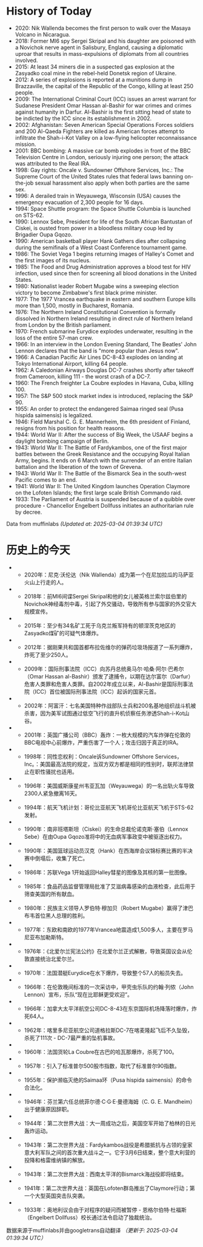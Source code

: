 # History of Today 

- 2020: Nik Wallenda becomes the first person to walk over the Masaya Volcano in Nicaragua.
- 2018: Former MI6 spy Sergei Skripal and his daughter are poisoned with a Novichok nerve agent in Salisbury, England, causing a diplomatic uproar that results in mass-expulsions of diplomats from all countries involved.
- 2015: At least 34 miners die in a suspected gas explosion at the Zasyadko coal mine in the rebel-held Donetsk region of Ukraine.
- 2012: A series of explosions is reported at a munitions dump in Brazzaville, the capital of the Republic of the Congo, killing at least 250 people.
- 2009: The International Criminal Court (ICC) issues an arrest warrant for Sudanese President Omar Hassan al-Bashir for war crimes and crimes against humanity in Darfur. Al-Bashir is the first sitting head of state to be indicted by the ICC since its establishment in 2002.
- 2002: Afghanistan: Seven American Special Operations Forces soldiers and 200 Al-Qaeda Fighters are killed as American forces attempt to infiltrate the Shah-i-Kot Valley on a low-flying helicopter reconnaissance mission.
- 2001: BBC bombing: A massive car bomb explodes in front of the BBC Television Centre in London, seriously injuring one person; the attack was attributed to the Real IRA.
- 1998: Gay rights: Oncale v. Sundowner Offshore Services, Inc.: The Supreme Court of the United States rules that federal laws banning on-the-job sexual harassment also apply when both parties are the same sex.
- 1996: A derailed train in Weyauwega, Wisconsin (USA) causes the emergency evacuation of 2,300 people for 16 days.
- 1994: Space Shuttle program: the Space Shuttle Columbia is launched on STS-62.
- 1990: Lennox Sebe, President for life of the South African Bantustan of Ciskei, is ousted from power in a bloodless military coup led by Brigadier Oupa Gqozo.
- 1990: American basketball player Hank Gathers dies after collapsing during the semifinals of a West Coast Conference tournament game.
- 1986: The Soviet Vega 1 begins returning images of Halley's Comet and the first images of its nucleus.
- 1985: The Food and Drug Administration approves a blood test for HIV infection, used since then for screening all blood donations in the United States.
- 1980: Nationalist leader Robert Mugabe wins a sweeping election victory to become Zimbabwe's first black prime minister.
- 1977: The 1977 Vrancea earthquake in eastern and southern Europe kills more than 1,500, mostly in Bucharest, Romania.
- 1976: The Northern Ireland Constitutional Convention is formally dissolved in Northern Ireland resulting in direct rule of Northern Ireland from London by the British parliament.
- 1970: French submarine Eurydice explodes underwater, resulting in the loss of the entire 57-man crew.
- 1966: In an interview in the London Evening Standard, The Beatles' John Lennon declares that the band is "more popular than Jesus now".
- 1966: A Canadian Pacific Air Lines DC-8-43 explodes on landing at Tokyo International Airport, killing 64 people.
- 1962: A Caledonian Airways Douglas DC-7 crashes shortly after takeoff from Cameroon, killing 111 - the worst crash of a DC-7.
- 1960: The French freighter La Coubre explodes in Havana, Cuba, killing 100.
- 1957: The S&P 500 stock market index is introduced, replacing the S&P 90.
- 1955: An order to protect the endangered Saimaa ringed seal (Pusa hispida saimensis) is legalized.
- 1946: Field Marshal C. G. E. Mannerheim, the 6th president of Finland, resigns from his position for health reasons.
- 1944: World War II: After the success of Big Week, the USAAF begins a daylight bombing campaign of Berlin.
- 1943: World War II: The Battle of Fardykambos, one of the first major battles between the Greek Resistance and the occupying Royal Italian Army, begins. It ends on 6 March with the surrender of an entire Italian battalion and the liberation of the town of Grevena.
- 1943: World War II: The Battle of the Bismarck Sea in the south-west Pacific comes to an end.
- 1941: World War II: The United Kingdom launches Operation Claymore on the Lofoten Islands; the first large scale British Commando raid.
- 1933: The Parliament of Austria is suspended because of a quibble over procedure - Chancellor Engelbert Dollfuss initiates an authoritarian rule by decree.

Data from muffinlabs
*(Updated at: 2025-03-04 01:39:34 UTC)*

# 历史上的今天 

- -  2020年：尼克·沃伦达（Nik Wallenda）成为第一个在尼加拉瓜的马萨亚火山上行走的人。
- -  2018年：前MI6间谍Sergei Skripal和他的女儿被英格兰索尔兹伯里的Novichok神经毒剂中毒，引起了外交骚动，导致所有参与国家的外交官大规模宣传。
- -  2015年：至少有34名矿工死于乌克兰叛军持有的顿涅茨克地区的Zasyadko煤矿的可疑气体爆炸。
- -  2012年：据刚果共和国首都布拉佐维尔的弹药垃圾场报道了一系列爆炸，炸死了至少250人。
- -  2009年：国际刑事法院（ICC）向苏丹总统奥马尔·哈桑·阿尔·巴希尔（Omar Hassan al-Bashir）颁发了逮捕令，以期在达尔富尔（Darfur）危害人类罪和危害人类罪。自2002年成立以来，Al-Bashir是国际刑事法院（ICC）首位被国际刑事法院（ICC）起诉的国家元首。
- -  2002年：阿富汗：七名美国特种作战部队士兵和200名基地组织战斗机被杀害，因为美军试图通过低空飞行的直升机侦察任务渗透Shah-i-Kot山谷。
- -  2001年：英国广播公司（BBC）轰炸：一枚大规模的汽车炸弹在伦敦的BBC电视中心前爆炸，严重伤害了一个人；攻击归因于真正的IRA。
- -  1998年：同性恋权利：Oncale诉Sundowner Offshore Services，Inc。：美国最高法院的规定，当双方双方都是相同的性别时，联邦法律禁止在职性骚扰也适用。
- -  1996年：美国威斯康星州韦亚瓦加（Weyauwega）的一名出轨火车导致2300人紧急撤离16天。
- -  1994年：航天飞机计划：哥伦比亚航天飞机哥伦比亚航天飞机于STS-62发射。
- -  1990年：南非班塔斯坦（Ciskei）的生命总裁伦诺克斯·塞伯（Lennox Sebe）在由Oupa Gqozo准将中的无血病军事政变中被驱逐出权力。
- -  1990年：美国篮球运动员汉克（Hank）在西海岸会议锦标赛比赛的半决赛中倒塌后，收集了死亡。
- -  1986年：苏联Vega 1开始返回Halley彗星的图像及其核的第一批图像。
- -  1985年：食品药品监督管理局批准了艾滋病毒感染的血液检查，此后用于筛查美国的所有献血。
- -  1980年：民族主义领导人罗伯特·穆加贝（Robert Mugabe）赢得了津巴布韦首位黑人总理的胜利。
- -  1977年：东欧和南欧的1977年Vrancea地震造成1,500多人，主要在罗马尼亚布加勒斯特。
- -  1976年：《北爱尔兰宪法公约》在北爱尔兰正式解散，导致英国议会从伦敦直接统治北爱尔兰。
- -  1970年：法国潜艇Eurydice在水下爆炸，导致整个57人的船员失去。
- -  1966年：在伦敦晚间标准的一次采访中，甲壳虫乐队的约翰·列侬（John Lennon）宣布，乐队“现在比耶稣更受欢迎”。
- -  1966年：加拿大太平洋航空​​公司DC-8-43在东京国际机场降落时爆炸，炸死64人。
- -  1962年：喀里多尼亚航空公司道格拉斯DC-7在喀麦隆起飞后不久坠毁，杀死了111次 -  DC-7最严重的坠机事故。
- -  1960年：法国货轮La Coubre在古巴的哈瓦那爆炸，杀死了100。
- -  1957年：引入了标准普尔500股市指数，取代了标准普尔90指数。
- -  1955年：保护濒临灭绝的Saimaa环（Pusa hispida saimensis）的命令合法化。
- -  1946年：芬兰第六任总统菲尔德·C·G·E·曼德海姆（C. G. E. Mandheim）出于健康原因辞职。
- -  1944年：第二次世界大战：大一周成功之后，美国空军开始了柏林的日光轰炸运动。
- -  1943年：第二次世界大战：Fardykambos战役是希腊抵抗与占领的皇家意大利军队之间的首次重大战斗之一。它于3月6日结束，整个意大利营的投降和格雷维纳镇的解放。
- -  1943年：第二次世界大战：西南太平洋的Bismarck海战役即将结束。
- -  1941年：第二次世界大战：英国在Lofoten群岛推出了Claymore行动；第一个大型英国突击队突袭。
- -  1933年：奥地利议会由于对程序的疑问而被暂停 - 恩格尔伯特·杜福斯（Engelbert Dollfuss）校长通过法令启动了独裁统治。

数据来源于muffinlabs并由googletrans自动翻译
*（更新于: 2025-03-04 01:39:34 UTC）*